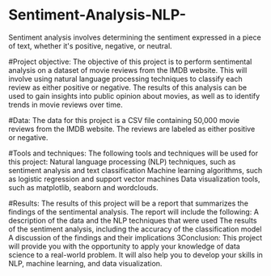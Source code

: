 # Sentiment-Analysis-NLP-
 Sentiment analysis involves determining the sentiment expressed in a piece of text, whether it's positive, negative, or neutral.

 #Project objective: The objective of this project is to perform sentimental analysis on a dataset of movie reviews from the IMDB website.
 This will involve using natural language processing techniques to classify each review as either positive or negative. The results of this analysis can be used to gain insights into public opinion about movies, as well as to identify trends in movie reviews over time.
 
 #Data: The data for this project is a CSV file containing 50,000 movie reviews from the IMDB website. The reviews are labeled as either positive or negative.
 
 #Tools and techniques: The following tools and techniques will be used for this project: Natural language processing (NLP) techniques, such as sentiment analysis and text classification Machine learning algorithms, such as logistic regression and support vector machines Data visualization tools, such as matplotlib, seaborn and wordclouds. 
 
 #Results: The results of this project will be a report that summarizes the findings of the sentimental analysis. The report will include the following: A description of the data and the NLP techniques that were used The results of the sentiment analysis, including the accuracy of the classification model A discussion of the findings and their implications 3Conclusion: This project will provide you with the opportunity to apply your knowledge of data science to a real-world problem. It will also help you to develop your skills in NLP, machine learning, and data visualization.
